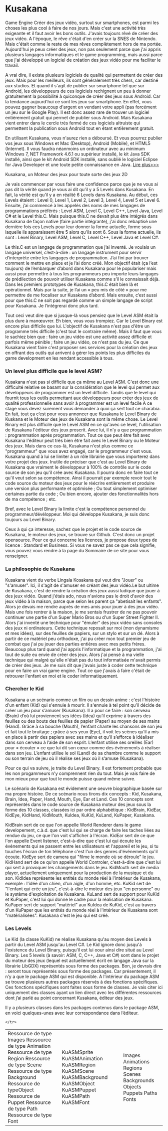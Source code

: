 # Kusakana
Game Engine
Créer des jeux vidéo, surtout sur smartphones, est parmi les choses les plus cool à faire de nos jours. Mais c'est une activité très exigeante et il faut avoir les bons outils. J'avais toujours rêvé de créer des jeux vidéo. A l'époque, le rêve c'était d'en créer sur la SNES de Nintendo. Mais c'était comme le reste de mes rêves complètement hors de ma portée. Aujourd'hui je peux créer des jeux, non pas seulement parce que j'ai appris plusieurs langages informatiques et le game programming, mais aussi parce que j'ai développé un logiciel de création des jeux vidéo pour me faciliter le travail. 

A vrai dire, il existe plusieurs logiciels de qualité qui permettent de créer des jeux. Mais pour les meilleurs, ils sont généralement très chers, car destiné aux studios. Et quand il s'agit de publier sur smartphone tel que sur Android, les développeurs de ces logiciels rechignent un peu à donner gratuitement la possibilité à quiconque de créer des jeux sous Android. Car la tendance aujourd'hui ce sont les jeux sur smartphone. En effet, vous pouvez gagner beaucoup d'argent en vendant votre appli (pas forcément un jeu sur le Google Play). Il est donc assez rare de trouver un logiciel entièrement gratuit qui permet de publier sous Android. Mais Kusakana vient entrer dans le cercle très fermé de ces logiciels altruiste qui permettent la publication sous Android tout en étant entièrement gratuit. 

En utilisant Kusakana, vous n'aurez rien a déboursé. Et vous pourrez publier vos jeux sous Windows et Mac (Desktop), Android (Mobile), et HTML5 (Internet). Il vous faudra néanmoins un ordinateur avec au minimum Windows 7, NET Framework 4.6.1 ou supérieur installé, le kit Java SDK installé, ainsi que le kit Android SDK installé, sans oublié le logiciel Eclipse for Java Developer et une toute petite connaissance en Java. 
<a href= "http://www.negrorevolutio.com/kusakana.html" >Lire plus>>></a>

Kusakana, un Moteur des jeux pour toute sorte des jeux 2D

Je vais commencer par vous faire une confidence parce que je ne vous ai pas dit la vérité quand je vous ai dit qu’il y a 5 Levels dans Kusakana. En fait, la vérité est qu’il y a en réalité 6 Levels dans Kusakana. Au début, ces Levels étaient : Level 0, Level 1, Level 2, Level 3, Level 4, Level 5 et Level 6. Ensuite, j’ai commencé à les appelés des noms de mes langages de programmations préférés : Level ASM, Level C, Level C++, Level Java, Level C# et le Level this.C. Mais puisque this.C ne devait plus être intégrés dans Kusakana de façon native (faire partie intégrante), j'ai donc rebaptisé une dernière fois ces Levels pour leur donner la forme actuelle, forme sous laquelle ils apparaissent être 5 alors qu'ils sont 6. Sous la forme actuelle, ils sont : Level Binary, Level ASM, Level C, Level C++, Level Java et Level C#.

Le this.C est un langage de programmation que j’ai inventé. Je voulais un langage universel, c’est-à-dire : un langage instrument pour servir d’interprète entre les langages de programmation. J’ai fini par trouver comment le mettre en place et je l’ai donc créé. Mon objectif était (ça l’est toujours) de l’embarquer d’abord dans Kusakana pour le populariser mais aussi pour permettre à tous les programmeurs peu importe leurs langages de prédilection de pouvoir utiliser Kusakana comme s’il le connaissait déjà. Dans les premiers prototypes de Kusakana, this.C était bien là et opérationnel. Mais par la suite, je l’ai un « peu mis de côté » pour me permettre de me focaliser sur Kusakana d’abord. Mais ensuite, c’est aussi pour que this.C ne soit pas regardé comme un simple langage de script pour Kusakana. Je l’intégrerai donc plus tard.

Tout ceci veut dire que si jusque-là vous pensiez que le Level ASM était la plus dure à manœuvrer. Eh bien, vous vous trompiez. Car le Level Binary est encore plus difficile que lui.
L'objectif de Kusakana n'est pas d'être un programme très difficile (c'est tout le contraire même). Mais il faut que vous le sachiez bien que : faire un jeu vidéo est une activité assez difficile et parfois même pénible ; faire un jeu vidéo, ce n'est pas du jeu. Ce que Kusakana vient faire c'est proposer ses services pour la création des jeux en offrant des outils qui arrivent à gérer les points les plus difficiles du game development en les rendant accessible à tous.

<h3>Un level plus difficile que le level ASM?</h3>

Kusakana n'est pas si difficile que ça même au Level ASM. C'est donc une difficulté relative se basant sur la considération que le level qui permet aux développeurs de programmer est un level difficile. Tandis que le level qui fournit tous les outils permettant aux développeurs pour créer des jeux de qualité professionnelle sans avoir à programmer est un level facile
A ce stage vous devez surement vous demander à quoi ça sert tout ce charabia. En fait, tout ça c’est pour vous annoncer que Kusakana le Level Binary de Kuskana et le Moteur des jeux de Kusakana sont la même chose.
Le Level Binary est plus difficile que le Level ASM en ce qu'avec ce level, l'utilisation de Kusakana l'éditeur des jeux proscrit. Avec lui, il n'y a que programmation : programmation après programmation. Tout ce que peut être fait avec Kusakana l'éditeur peut très bien être fait avec le Level Binary ou le Moteur des jeux. Mais dans ce cas-là, Kusakana n'est plus comme ce "programmeur" que vous avez engagé, car le programmeur c'est vous. Kusakana quand à lui se limiter à un rôle librairie que vous importerez dans votre projet des jeux.
Inutile de préciser que c'est au Level Binary de Kusakana que vraiment le développeur à 100% de contrôle sur le code source de son jeu qu'il crée avec Kusakana. Il pourra donc en faire tout ce qu'il veut selon sa compétence. Ainsi il pourrait par exemple revoir tout le code source du moteur des jeux pour le réécrire entièrement et produire une version plus performante et optimisée ; Ou tout simplement optimiser certaines partie du code ; Ou bien encore, ajouter des fonctionnalités hors de ma compétence ; etc.

Bref, avec le Level Binary la limite c'est la compétence personnel du programmeur/dévéloppeur. Moi qui développe Kusakana, je suis donc toujours au Level Binary.

Ceux à qui ça interesse, sachez que le projet et le code source de Kusakana, le moteur des jeux, se trouve sur Github. C'est donc un projet opensource. Pour ce qui concerne les licences, je propose deux types de licence : Standard et Business. Si vous ne savez pas ce que cela signifie, vous pouvez vous rendre à la page du Sommaire de ce site pour vous renseigner.

<h3>La philosophie de Kusakana</h3>

Kusakana vient du verbe Lingala Kosakana qui veut dire "Jouer" ou "s'amuser". Ici, il s'agit de s'amuser en créant des jeux vidéo.Le but ultime de Kusakana, c'est de rendre la création des jeux aussi ludique que jouer à des jeux vidéo.
Quand j'étais ado, nous n'avions pas le droit d'avoir des jeux vidéo à la maison, parce que selon les parent ça "abetisait les enfants". Alors je devais me rendre auprès de mes amis pour jouer à des jeux vidéo. Mais une fois rentrer à la maison, je me sentais frustrer de ne pas pouvoir continuer une partie d'un Super Mario Bros ou d'un Super Street Fighter II. Alors j'ai inventé une technique pour "émuler" des jeux vidéo sans consoles des jeux ni ordinateurs. Cette technique reposait sur moi (mon dynamisme et mes idées), sur des feuilles de papiers, sur un stylo et sur un dé. Alors à partir de ce matériel peu orthodoxe, j'ai pu créer mon tout premier jeu de combat que j'ai pu jouer des parties entières avec mes petits frères.
Beaucoup plus tard quand j'ai appris l'informatique et la programmation, j'ai tout de suite eu envie de créer des jeux. Alors j'ai pensé à ma vielle technique qui malgré qu'elle n'était pas du tout informatisée m'avait permis de créer des jeux. Je me suis dit que j'avais juste à coder cette technique pour en faire un vrai game engine. Tout ce que j'avais à faire c'était de retrouver l'enfant en moi et le coder informatiquement.

<h3>Chercher le Kid</h3>

Kusakana a un scénario comme un film ou un dessin anime : c'est l'histoire d'un enfant (Kid) qui s'ennuie à mourir. Il s'ennuie à tel point qu’il décide de créer un jeu pour s’amuser (Kusakana). Il a pour ce faire : son cerveau (Brain) d’où lui proviennent ses idées (Idea) qu’il exprime à travers des feuilles ou des bouts des feuilles de papier (Paper) au moyen de ses mains (Hand). Grâce à sa bouche (Mouth), l’enfant chante les chansons de son jeu et fait tout le bruitage ; grâce à ses yeux (Eye), il voit les scènes qu’il a mis en place à partir des papiers avec ses mains et qu’il s’efforce à idéaliser dans son cerveau à l’aide de son esprit. L’enfant utilise ses oreilles (Ear) pour « écouter » ce que lui dit son cœur comme des événements à réaliser dans son jeu. L’enfant utilise le sol (Land) de sa chambre comme le support ou son terrain de jeu où il réalise ses jeux où il s’amuse (Kusakana).

Pour ce qui va suivre, je traite du Level Binary. Il est fortement probable que les non progammeurs n'y comprennent rien du tout. Mais je vais faire de mon mieux pour que tout le monde puisse quand même suivre.

Le scénario de Kusakana est évidement une oeuvre biographique basée sur ma propre histoire. De ce scénario nous tirons dix concepts : Kid, Kusakana, Brain, Idea, Paper, Hand, Mouth, Eye, Ear et Land. Ces 10 concepts sont représentés dans le code source de Kusakana moteur des jeux sous la forme des 10 classes, classées ici par ordre alphabétique : KidBrain, KidEar, KidEye, KidHand, KidMouth, KuIdea, KuKid, KuLand, KuPaper, Kusakana.

KidBrain sert de ce que l'on appelle World Renderer dans le game developement, c.à.d. que c'est lui qui se charge de faire les taches liées au rendue du jeu, ce que l'on voit s'afficher à l'écran.
KidEar sert de ce que l'on appelle Event listener, c'est-à-dire que c'est lui qui écoute les événements qui se passent entre les utilisateurs et l'appareil et le jeu, si tu touches l'écran de ton téléphone c'est l'un des genres d'événements qu'il écoute.
KidEye sert de camera qui "filme le monde où se déroule" le jeu.
KidHand sert de ce qu'on appelle World Controler, c'est-à-dire que c'est lui qui sert à provoquer les changements dans le jeu.
KidMouth sert de media player, actuellement uniquement pour la production de la musique et du son.
KidIdea représente les entités du monde réel à l'intérieur de Kusakana, exemple : l'idée d'un chien, d'un aigle, d'un homme, etc.
KuKid sert de "l'enfant qui crée un jeu", c'est-à-dire le moteur des jeux "en personne" ou le système d'exploitation de Kusakana.
KuLand sert de support pour KuKid et KuPaper, c'est lui qui donne le cadre pour la réalisation de Kusakana.
KuPaper sert de support "matériel" aux KuIdea de KuKid, c'est au travers d'un KuPaper que les entités du monde réel à l'intérieur de Kusakana sont "matérialisées".
Kusakana c'est le jeu qui est créé.

<h3>Les Levels</h3>

Le Kid (la classe KuKid) ne réalise Kusakana qu'au moyen des Levels à partir du Level ASM jusqu'au Level C#. Le Kid ignore donc jusqu'à l'existence du Level Binary, puisqu'il est lui oour ainsi dire situé au Level Binary.
Les 5 levels (à savoir: ASM, C, C++, Java et C#) sont dans le projet du moteur des jeux (lequel est actuellement écrit en langage Java sur la librairie LibGDX) représentés sous forme des packages. Bon, je devrais dire : seront tous représentés sous forme des packages. Car présentement, il n’y a que le package ASM qui est disponible.
A l’intérieur du package ASM se trouve plusieurs autres packages réservés à des fonctions spécifiques. Ces fonctions spécifiques sont faites sous forme de classes. Je vais citer ici uniquement des classes ayant un lien direct avec les différentes ressources dont j’ai parlé au point concernant Kusakana, éditeur des jeux.

Il y a plusieurs classes dans les packages contenus dans le package ASM, en voici quelques-unes avec leur correspondance dans l’éditeur.

<table>
  <tr>
    <td>
      Ressource de type Images
Ressource de type Animation
Ressource de type Region
Ressource de type Scene
Ressource de type Background
Ressource de typeObject
Ressource de Puppet
Ressource de type Path
Ressource de type Font
    </td>
    <td>
      KuASMSprite
KuASMAnimation
KuASMRegion
KuASMScene
KuASMBackground
KuASMObject
KuASMPuppet
KuASMPath
KuASMFont
    </td>
    <td>
     Images
Animations
Regions
Scenes
Backgrounds
Objects
Puppets
Paths
Fonts
    </td> 

    </tr>
  </table>
